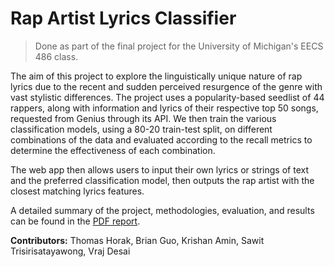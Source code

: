 # Rap Artist Lyrics Classifier

> Done as part of the final project for the University of Michigan's EECS 486 class.

The aim of this project to explore the linguistically unique nature of rap lyrics due to the recent and sudden perceived resurgence of the genre with vast stylistic differences. The project uses a popularity-based seedlist of 44 rappers, along with information and lyrics of their respective top 50 songs, requested from Genius through its API. We then train the various classification models, using a 80-20 train-test split, on different combinations of the data and evaluated according to the recall metrics to determine the effectiveness of each combination. 

The web app then allows users to input their own lyrics or strings of text and the preferred classification model, then outputs the rap artist with the closest matching lyrics features.

A detailed summary of the project, methodologies, evaluation, and results can be found in the [PDF report](https://github.com/tansawit/rap-artist-match/blob/master/rapper-lyrics-matching-report.pdf).

**Contributors:** Thomas Horak, Brian Guo, Krishan Amin, Sawit Trisirisatayawong, Vraj Desai
